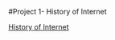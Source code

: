 #Project 1- History of Internet


[History of Internet](https://historyofinternet.z13.web.core.windows.net/)
